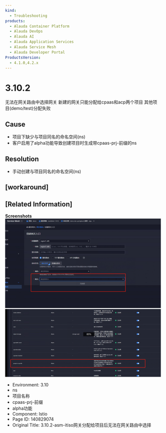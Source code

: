 ```yaml
---
kind:
  - Troubleshooting
products:
  - Alauda Container Platform
  - Alauda DevOps
  - Alauda AI
  - Alauda Application Services
  - Alauda Service Mesh
  - Alauda Developer Portal
ProductsVersion:
  - 4.1.0,4.2.x
---
```

<!-- A type of document that involves encountering a fault, diagnosing it, performing root cause analysis, and providing solutions. -->

# 3.10.2

无法在网关路由中选择网关 新建的网关只能分配给cpaas和acp两个项目 其他项目(demo/test)分配失败

## Cause
- 项目下缺少与项目同名的命名空间(ns)
- 客户启用了alpha功能导致创建项目时生成带cpaas-prj-前缀的ns

## Resolution
- 手动创建与项目同名的命名空间(ns)

## [workaround]

## [Related Information]
**Screenshots**
![](assets/3-10-2-asm-itisowang-guan-fen-pei-gei-xiang-mu-hou-wu-fa-zai-wang-guan-lu-you-zh/image2023-4-6_14-49-40.png)
![](assets/3-10-2-asm-itisowang-guan-fen-pei-gei-xiang-mu-hou-wu-fa-zai-wang-guan-lu-you-zh/image2023-4-6_14-52-6.png)
- Environment: 3.10
- ns
- 项目名称
- cpaas-prj-前缀
- alpha功能
- Component: Istio
- Page ID: 140829074
- Original Title: 3.10.2-asm-itiso网关分配给项目后无法在网关路由中选择
